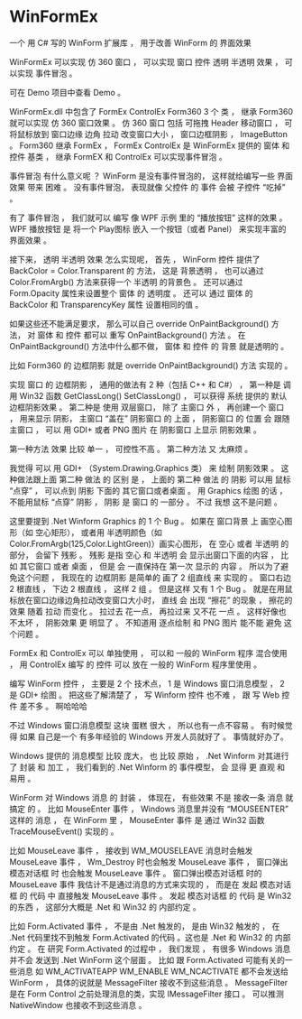 # WinFormEx
一个 用 C# 写的 WinForm 扩展库 ， 用于改善 WinForm 的 界面效果

WinFormEx 可以实现 仿 360 窗口 ， 可以实现 窗口 控件 透明 半透明 效果 ， 可以实现 事件冒泡 。

可在 Demo 项目中查看 Demo 。

WinFormEx.dll 中包含了 FormEx ControlEx Form360 3 个 类 ， 继承 Form360 就可以实现 仿 360 窗口效果 。 仿 360 窗口 包括 可拖拽 Header 移动窗口 ， 可将鼠标放到 窗口边缘 边角 拉动 改变窗口大小 ， 窗口边框阴影 ， ImageButton 。 Form360 继承 FormEx ， FormEx ControlEx 是 WinFormEx 提供的 窗体 和 控件 基类 ， 继承 FormEX 和 ControlEx 可以实现事件冒泡 。

事件冒泡 有什么意义呢 ？ WinForm 是没有事件冒泡的， 这样就给编写一些 界面效果 带来 困难 。 没有事件冒泡， 表现就像 父控件 的 事件 会被 子控件 “吃掉” 。

有了 事件冒泡 ， 我们就可以 编写 像 WPF 示例 里的 “播放按钮” 这样的效果 。 WPF 播放按钮 是 将一个 Play图标 嵌入 一个按钮（或者 Panel） 来实现丰富的界面效果 。

接下来， 透明 半透明 效果 怎么实现呢， 首先 ， WinForm 控件 提供了 BackColor = Color.Transparent 的 方法， 这是 背景透明 ， 也可以通过 Color.FromArgb() 方法来获得一个 半透明 的背景色 。 还可以通过 Form.Opacity 属性来设置整个 窗体 的 透明度 。 还可以 通过 窗体 的 BackColor 和 TransparencyKey 属性 设置相同的值 。

如果这些还不能满足要求， 那么可以自己 override OnPaintBackground() 方法， 对 窗体 和 控件 都可以 重写 OnPaintBackground() 方法 。 在 OnPaintBackground() 方法中什么都不做， 窗体 和 控件 的 背景 就是透明的 。

比如 Form360 的 边框阴影 就是 override OnPaintBackground() 方法 实现的 。

实现 窗口 的 边框阴影 ， 通用的做法有 2 种（包括 C++ 和 C#） ， 第一种是 调用 Win32 函数 GetClassLong() SetClassLong() ， 可以获得 系统 提供的 默认边框阴影效果 。 第二种是 使用 双层窗口， 除了 主窗口 外 ， 再创建一个 窗口 ， 用来显示 阴影， 主窗口 “盖在” 阴影窗口 的 上面 ， 阴影窗口 的 位置 会 跟随 主窗口 ， 可以 用 GDI+ 或者 PNG 图片 在 阴影窗口 上显示 阴影效果 。

第一种方法 效果 比较 单一 ， 可控性不高 。 第二种方法 又 太麻烦 。

我觉得 可以 用 GDI+ （System.Drawing.Graphics 类） 来 绘制 阴影效果 。 这种做法跟上面 第二种 做法 的 区别 是 ， 上面的 第二种 做法 的 阴影 可以用 鼠标 “点穿” ， 可以点到 阴影 下面的 其它窗口或者桌面 。 用 Graphics 绘图 的话 ， 不能用鼠标 “点穿” 阴影 ， 阴影 是 窗口 的 一部分 。 不过 我想 这不是问题 。

这里要提到 .Net Winform Graphics 的 1 个 Bug 。 如果在 窗口背景 上 画空心图形（如 空心矩形）， 或者用 半透明颜色（如 Color.FromArgb(125,Color.LightGreen)）画实心图形， 在 空心 或者 半透明 的 部分， 会留下 残影 。 残影 是指 空心 和 半透明 会 显示出窗口下面的内容 ， 比如 其它窗口 或者 桌面 ， 但是 会 一直保持在 第一次 显示的 内容 。 所以为了避免这个问题 ， 我现在的 边框阴影 是简单的 画了 2 组直线 来 实现的 。 窗口右边 2 根直线 ， 下边 2 根直线 ， 这样 2 组 。 但是这样 又有 1 个 Bug 。 就是在用鼠标放在窗口边缘边角拉动改变窗口大小时， 直线 会 出现 “擦花” 的现象 ， 擦花的效果 随着 拉动 而变化 。 拉过去 花一点， 再拉过来 又不花 一点 。 这样好像也不太坏 ， 阴影效果 更 明显了 。 不知道用 逐点绘制 和 PNG 图片 能不能 避免 这个问题 。

FormEx 和 ControlEx 可以 单独使用 ， 可以和 一般的 WinForm 程序 混合使用 ，
用 ControlEx 编写 的 控件 可以 放在 一般的 WinForm 程序里使用 。

编写 WinForm 控件 ， 主要是 2 个 技术点， 1 是 Windows 窗口消息模型 ， 2 是 GDI+ 绘图 。 把这些了解清楚了 ， 写 Winform 控件 也不难 ， 跟 写 Web 控件 差不多 。 啊哈哈哈

不过 Windows 窗口消息模型 这块 蛋糕 很大 ， 所以也有一点不容易 。 有时候觉得 如果 自己是一个 有多年经验的 Windows 开发人员就好了 。 事情就好办了。

Windows 提供的 消息模型 比较 庞大， 也 比较 原始 ， .Net Winform 对其进行了 封装 和 加工 ， 我们看到的 .Net Winform 的 事件模型， 会 显得 更 直观 和 易用 。

WinForm 对 Windows 消息 的 封装 ， 体现在， 有些效果 不是 接收一条 消息 就 搞定 的 。 比如 MouseEnter 事件 ， Windows 消息里并没有 “MOUSEENTER” 这样的 消息 ， 在 WinForm 里 ， MouseEnter 事件 是 通过 Win32 函数 TraceMouseEvent() 实现的 。

比如 MouseLeave 事件 ， 接收到 WM_MOUSELEAVE 消息时会触发 MouseLeave 事件 ， Wm_Destroy 时也会触发 MouseLeave 事件 ， 窗口弹出模态对话框 时 也会触发 MouseLeave 事件 。 窗口弹出模态对话框 时的 MouseLeave 事件 我估计不是通过消息的方式来实现的 ， 而是在 发起 模态对话框 的 代码 中 直接触发 MouseLeave 事件 。 发起 模态对话框 的 代码 是 Win32 的东西 ， 这部分大概是 .Net 和 Win32 的 内部约定 。

比如 Form.Activated 事件 ， 不是由 .Net 触发的， 是由 Win32 触发的 ， 在 .Net 代码里找不到触发 Form.Activated 的代码 。这也是 .Net 和 Win32 的 内部约定 。 在 研究 Form.Activated 的过程中 ， 我们发现 ， 有很多 Windows 消息 并不会 发送到 .Net WinForm 这个层面 。 比如 跟 Form.Activated 可能有关的一些消息 如 WM_ACTIVATEAPP WM_ENABLE WM_NCACTIVATE 都不会发送给 WinForm ， 具体的说就是 MessageFilter 接收不到这些消息 。 MessageFilter 是在 Form Control 之前处理消息的类，实现 IMessageFilter 接口 。 可以推测 NativeWindow 也接收不到这些消息 。











